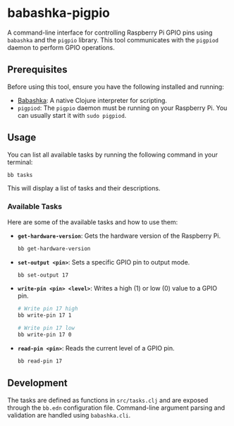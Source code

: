# babashka-pigpio

A command-line interface for controlling Raspberry Pi GPIO pins using `babashka` and the `pigpio` library. This tool communicates with the `pigpiod` daemon to perform GPIO operations.

## Prerequisites

Before using this tool, ensure you have the following installed and running:

*   [Babashka](https://babashka.org/): A native Clojure interpreter for scripting.
*   `pigpiod`: The `pigpio` daemon must be running on your Raspberry Pi. You can usually start it with `sudo pigpiod`.

## Usage

You can list all available tasks by running the following command in your terminal:

```bash
bb tasks
```

This will display a list of tasks and their descriptions.

### Available Tasks

Here are some of the available tasks and how to use them:

*   **`get-hardware-version`**: Gets the hardware version of the Raspberry Pi.
    ```bash
    bb get-hardware-version
    ```

*   **`set-output <pin>`**: Sets a specific GPIO pin to output mode.
    ```bash
    bb set-output 17
    ```

*   **`write-pin <pin> <level>`**: Writes a high (1) or low (0) value to a GPIO pin.
    ```bash
    # Write pin 17 high
    bb write-pin 17 1

    # Write pin 17 low
    bb write-pin 17 0
    ```

*   **`read-pin <pin>`**: Reads the current level of a GPIO pin.
    ```bash
    bb read-pin 17
    ```

## Development

The tasks are defined as functions in `src/tasks.clj` and are exposed through the `bb.edn` configuration file. Command-line argument parsing and validation are handled using `babashka.cli`.